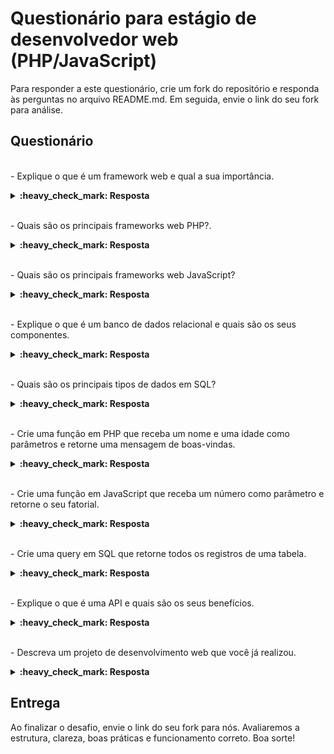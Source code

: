 # Questionário para estágio de desenvolvedor web (PHP/JavaScript)

Para responder a este questionário, crie um fork do repositório e responda às perguntas no arquivo README.md. Em seguida, envie o link do seu fork para análise.

## Questionário

<br>- Explique o que é um framework web e qual a sua importância.</br>
<details>
  <summary><strong>:heavy_check_mark: Resposta</strong></summary>
  <br/>
  
É um conjunto de bibliotecas, é um esqueleto genérico para resolver uma necessidade “x” de desenvolvimento de software, baseado na linguagem especifica, ele é importante pois diminui o tempo de desenvolvimento, além de padronizar os projetos.
  
  </details>
  
<br>- Quais são os principais frameworks web PHP?.</br>
<details>
  <summary><strong>:heavy_check_mark: Resposta </strong></summary>
  <br />
  
-  Laravel
-  Symfony
-  Cake PHP
-   CodeIgniter
-  Zend
  
  </details>
  
<br>- Quais são os principais frameworks web JavaScript?</br>
<details>
  <summary><strong>:heavy_check_mark: Resposta</strong></summary>
  <br />
  
-  React
-  Angular
-  Vue

  </details>

<br>- Explique o que é um banco de dados relacional e quais são os seus componentes.</br>
<details>
  <summary><strong>:heavy_check_mark: Resposta</strong></summary>
  <br />
  É um banco baseado no relacionamento das tabelas, onde cada linha representa um ID e as colunas seus atributos. Ele é composto por:

-  Tabelas
-  Coluna
-  Registros
-  Relacionamento
-  Chave Primária
-  Chave Estrangeira
  </details>
  
<br>- Quais são os principais tipos de dados em SQL?</br>
<details>
  <summary><strong>:heavy_check_mark: Resposta</strong></summary>
  <br />
  Alguns deles são: 

  -  int
-  float
-  char
-  string
-  datetime
-  text
-  bit
  </details>
  
<br>- Crie uma função em PHP que receba um nome e uma idade como parâmetros e retorne uma mensagem de boas-vindas.</br>
<details>
 <summary><strong>:heavy_check_mark: Resposta</strong></summary>
  <br />
  
```php
<?php
function mensagemBoasVindas($nome, $idade) {
    if ($idade < 0) {
        return "Idade inválida.";
    } else {
        return "Olá, $nome! Parabéns pelos seus $idade anos, seja bem-vindo(a)";
    }
}
?>
```


  </details>
  
<br>- Crie uma função em JavaScript que receba um número como parâmetro e retorne o seu fatorial.</br>
<details>
  <summary><strong>:heavy_check_mark: Resposta</strong></summary>
  <br />
  
```java
function fatorial(numero) {
    if (numero === 0 || numero === 1) {
        return 1; 
    } 
   
else {
        return numero * fatorial(numero - 1);
    }
}
```

  </details>
  
<br>- Crie uma query em SQL que retorne todos os registros de uma tabela.</br>
<details>
  <summary><strong>:heavy_check_mark: Resposta</strong></summary>
  <br />
  
SELECT * FROM database.tabela;
  </details>
  
<br>- Explique o que é uma API e quais são os seus benefícios.</br>
<details>
<summary><strong>:heavy_check_mark: Resposta</strong></summary>
  <br />
  
É um conjunto de normas que possibilita a comunicação entre sistemas, com ela os sistemas conseguem trocar informações e se comunicar, integrando essas informações e permitindo a reutilização das suas funcionalidades por outras aplicações ou software, os benefícios são a segurança e aumento da eficiência dos sistemas.
  </details>
  
<br>- Descreva um projeto de desenvolvimento web que você já realizou.</br>
<details>
 <summary><strong>:heavy_check_mark: Resposta</strong></summary>
  <br />
Os meus projetos mais completos foram realizados durante a minha formação técnica. O que mais me destaco é o meu Trabalho de Conclusão de Curso (TCC), que consiste em um site de receitas com base nos ingredientes disponíveis. Utilizamos a linguagem C# e o MySQL , sendo minha responsabilidade a gestão de parte do banco de dados e todo o desenvolvimento da interface gráfica.
  </details>
  

## Entrega

Ao finalizar o desafio, envie o link do seu fork para nós. Avaliaremos a estrutura, clareza, boas práticas e funcionamento correto.
Boa sorte!
